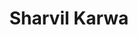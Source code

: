 ---
title: Sharvil Karwa
layout: fellow
img: https://avatars.githubusercontent.com/u/93196443?v=4
location: Mumbai, IN
email: x@x.x
linkedin: xx
twitter: xx
github: xx
description: xx
university: xx
interests: xx
programming-languages: xx
---